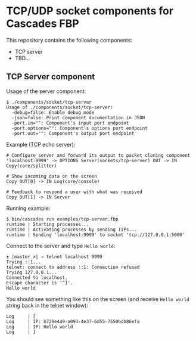 # TCP/UDP socket components for Cascades FBP

This repository contains the following components:

 * TCP server
 * TBD...


## TCP Server component

Usage of the server component:

```
$ ./components/socket/tcp-server
Usage of ./components/socket/tcp-server:
  -debug=false: Enable debug mode
  -json=false: Print component documentation in JSON
  -port.in="": Component's input port endpoint
  -port.options="": Component's options port endpoint
  -port.out="": Component's output port endpoint
```

Example (TCP echo server):

```
# Configure server and forward its output to packet cloning component
'localhost:9999' -> OPTIONS Server(sockets/tcp-server) OUT -> IN Copy(core/splitter)

# Show incoming data on the screen
Copy OUT[0] -> IN Log(core/console)

# Feedback to respond a user with what was received
Copy OUT[1] -> IN Server
```

Running example:

```
$ bin/cascades run examples/tcp-server.fbp
runtime | Starting processes...
runtime | Activating processes by sending IIPs...
runtime | Sending 'localhost:9999' to socket 'tcp://127.0.0.1:5000'
```

Connect to the server and type `Hello world`:

```
± |master ✗| → telnet localhost 9999
Trying ::1...
telnet: connect to address ::1: Connection refused
Trying 127.0.0.1...
Connected to localhost.
Escape character is '^]'.
Hello world
```

You should see something like this on the screen (and receive `Hello world` string back in the telnet window):

```
Log     | [
Log     | IP: b729e449-a093-4e37-6d55-7550bdb86efa
Log     | IP: Hello world
Log     | ]
```
